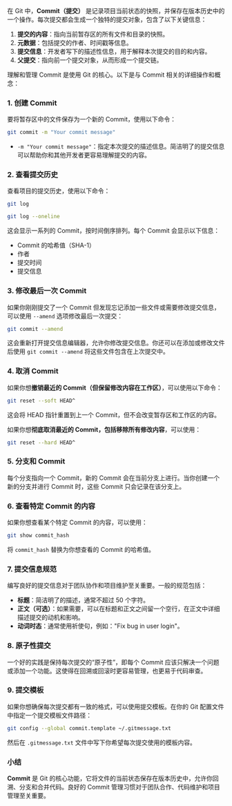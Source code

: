 在 Git 中，**Commit（提交）** 是记录项目当前状态的快照，并保存在版本历史中的一个操作。每次提交都会生成一个独特的提交对象，包含了以下关键信息：

1. **提交的内容**：指向当前暂存区的所有文件和目录的快照。
2. **元数据**：包括提交的作者、时间戳等信息。
3. **提交信息**：开发者写下的描述性信息，用于解释本次提交的目的和内容。
4. **父提交**：指向前一个提交对象，从而形成一个提交链。

理解和管理 Commit 是使用 Git 的核心。以下是与 Commit 相关的详细操作和概念：

### 1. **创建 Commit**
要将暂存区中的文件保存为一个新的 Commit，使用以下命令：

```bash
git commit -m "Your commit message"
```

- `-m "Your commit message"`：指定本次提交的描述信息。简洁明了的提交信息可以帮助你和其他开发者更容易理解提交的内容。

### 2. **查看提交历史**
查看项目的提交历史，使用以下命令：

```bash
git log

git log --oneline
```

这会显示一系列的 Commit，按时间倒序排列。每个 Commit 会显示以下信息：
- Commit 的哈希值（SHA-1）
- 作者
- 提交时间
- 提交信息

### 3. **修改最后一次 Commit**
如果你刚刚提交了一个 Commit 但发现忘记添加一些文件或需要修改提交信息，可以使用 `--amend` 选项修改最后一次提交：

```bash
git commit --amend
```

这会重新打开提交信息编辑器，允许你修改提交信息。你还可以在添加或修改文件后使用 `git commit --amend` 将这些文件包含在上次提交中。

### 4. **取消 Commit**
如果你想**撤销最近的 Commit（但保留修改内容在工作区）**，可以使用以下命令：

```bash
git reset --soft HEAD^
```

这会将 HEAD 指针重置到上一个 Commit，但不会改变暂存区和工作区的内容。

如果你想**彻底取消最近的 Commit，包括移除所有修改内容**，可以使用：

```bash
git reset --hard HEAD^
```

### 5. **分支和 Commit**
每个分支指向一个 Commit，新的 Commit 会在当前分支上进行。当你创建一个新的分支并进行 Commit 时，这些 Commit 只会记录在该分支上。

### 6. **查看特定 Commit 的内容**
如果你想查看某个特定 Commit 的内容，可以使用：

```bash
git show commit_hash
```

将 `commit_hash` 替换为你想查看的 Commit 的哈希值。

### 7. **提交信息规范**
编写良好的提交信息对于团队协作和项目维护至关重要。一般的规范包括：
- **标题**：简洁明了的描述，通常不超过 50 个字符。
- **正文（可选）**：如果需要，可以在标题和正文之间留一个空行，在正文中详细描述提交的动机和影响。
- **动词时态**：通常使用祈使句，例如："Fix bug in user login"。

### 8. **原子性提交**
一个好的实践是保持每次提交的“原子性”，即每个 Commit 应该只解决一个问题或添加一个功能。这使得在回溯或回滚时更容易管理，也更易于代码审查。

### 9. **提交模板**
如果你想确保每次提交都有一致的格式，可以使用提交模板。在你的 Git 配置文件中指定一个提交模板文件路径：
```bash
git config --global commit.template ~/.gitmessage.txt
```
然后在 `.gitmessage.txt` 文件中写下你希望每次提交使用的模板内容。

### 小结
**Commit** 是 Git 的核心功能，它将文件的当前状态保存在版本历史中，允许你回溯、分支和合并代码。良好的 Commit 管理习惯对于团队合作、代码维护和项目管理至关重要。